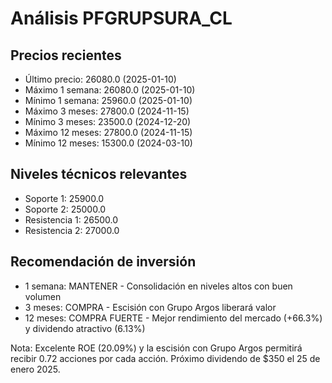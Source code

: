 # Análisis PFGRUPSURA_CL

## Precios recientes
- Último precio: 26080.0 (2025-01-10)
- Máximo 1 semana: 26080.0 (2025-01-10)
- Mínimo 1 semana: 25960.0 (2025-01-10)
- Máximo 3 meses: 27800.0 (2024-11-15)
- Mínimo 3 meses: 23500.0 (2024-12-20)
- Máximo 12 meses: 27800.0 (2024-11-15)
- Mínimo 12 meses: 15300.0 (2024-03-10)

## Niveles técnicos relevantes
- Soporte 1: 25900.0
- Soporte 2: 25000.0
- Resistencia 1: 26500.0
- Resistencia 2: 27000.0

## Recomendación de inversión
- 1 semana: MANTENER - Consolidación en niveles altos con buen volumen
- 3 meses: COMPRA - Escisión con Grupo Argos liberará valor
- 12 meses: COMPRA FUERTE - Mejor rendimiento del mercado (+66.3%) y dividendo atractivo (6.13%)

Nota: Excelente ROE (20.09%) y la escisión con Grupo Argos permitirá recibir 0.72 acciones por cada acción. Próximo dividendo de $350 el 25 de enero 2025.
